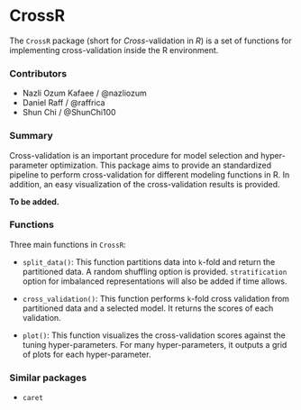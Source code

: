 # CrossR
The `CrossR` package (short for _Cross_-validation in _R_) is a set of functions for implementing cross-validation inside the R environment.  

### Contributors

* Nazli Ozum Kafaee / @nazliozum
* Daniel Raff / @raffrica
* Shun Chi / @ShunChi100

### Summary
Cross-validation is an important procedure for model selection and hyper-parameter optimization. This package aims to provide an standardized pipeline to perform cross-validation for different modeling functions in R. In addition, an easy visualization of the cross-validation results is provided.  

__To be added.__

### Functions

Three main functions in `CrossR`:

- `split_data()`: This function partitions data into `k`-fold and return the partitioned data. A random shuffling option is provided. `stratification` option for imbalanced representations will also be added if time allows.

- `cross_validation()`: This function performs `k`-fold cross validation from partitioned data and a selected model. It returns the scores of each validation.

- `plot()`: This function visualizes the cross-validation scores against the tuning hyper-parameters. For many hyper-parameters, it outputs a grid of plots for each hyper-parameter.


### Similar packages

- `caret`
